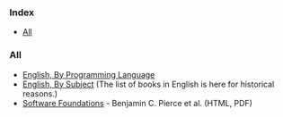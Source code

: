 ### Index

* [All](#all)


### All

* [English, By Programming Language](free-programming-books-langs.md)
* [English, By Subject](free-programming-books-subjects.md)
  (The list of books in English is here for historical reasons.)
* [Software Foundations](https://softwarefoundations.cis.upenn.edu/) - Benjamin C. Pierce et al. (HTML, PDF) 

